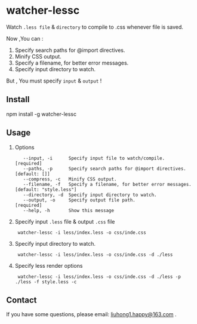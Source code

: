 # watcher-lessc


Watch `.less file` & `directory`  to compile to .css whenever file is saved.

Now ,You can :

1. Specify search paths for @import directives.
2. Minify CSS output.
3. Specify a filename, for better error messages.
4. Specify input directory to watch.

But , You must specify `input` & `output` !

## Install

   npm install -g watcher-lessc


## Usage

1. Options


		  --input, -i      Specify input file to watch/compile.               [required]
		  --paths, -p      Specify search paths for @import directives.    [default: []]
		  --compress, -c   Minify CSS output.                                           
		  --filename, -f   Specify a filename, for better error messages. [default: "style.less"]
		  --directory, -d  Specify input directory to watch.                            
		  --output, -o     Specify output file path.                          [required]
		  --help, -h       Show this message  

2. Specify input `.less` file & output `.css` file

		watcher-lessc -i less/index.less -o css/inde.css
		
3. Specify input directory to watch.

		watcher-lessc -i less/index.less -o css/inde.css -d ./less
		
4. Specify less render options

		watcher-lessc -i less/index.less -o css/inde.css -d ./less -p ./less -f style.less -c
		
## Contact

If you have some questions, please email: [liuhong1.happy@163.com](liuhong1.happy@163.com) .
